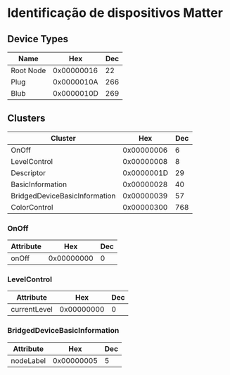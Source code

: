 # Identificação de dispositivos Matter

## Device Types

| Name | Hex | Dec |
| --- | --- | --- |
| Root Node | 0x00000016 | 22 |
| Plug | 0x0000010A | 266 |
| Blub | 0x0000010D | 269 |

## Clusters

| Cluster | Hex | Dec |
| --- | --- | --- |
| OnOff | 0x00000006 | 6 |
| LevelControl | 0x00000008 | 8 |
| Descriptor | 0x0000001D | 29 |
| BasicInformation | 0x00000028 | 40 |
| BridgedDeviceBasicInformation | 0x00000039 | 57 |
| ColorControl | 0x00000300 | 768 |

### OnOff

| Attribute | Hex | Dec |
| --- | --- | ---|
| onOff | 0x00000000 | 0 |

### LevelControl

| Attribute | Hex | Dec |
| --- | --- | ---|
| currentLevel | 0x00000000 | 0 |

### BridgedDeviceBasicInformation

| Attribute | Hex | Dec |
| --- | --- | ---|
| nodeLabel | 0x00000005 | 5 |
